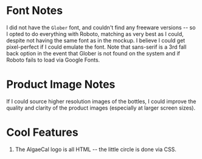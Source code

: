 # Font Notes

I did not have the `Glober` font, and couldn't find any freeware versions -- so I opted to do everything with Roboto, matching as very best as I could, despite not having the same font as in the mockup. I believe I could get pixel-perfect if I could emulate the font. Note that sans-serif is a 3rd fall back option in the event that Glober is not found on the system and if Roboto fails to load via Google Fonts.

# Product Image Notes

If I could source higher resolution images of the bottles, I could improve the quality and clarity of the product images (especially at larger screen sizes).

# Cool Features

1. The AlgaeCal logo is all HTML -- the little circle is done via CSS.



